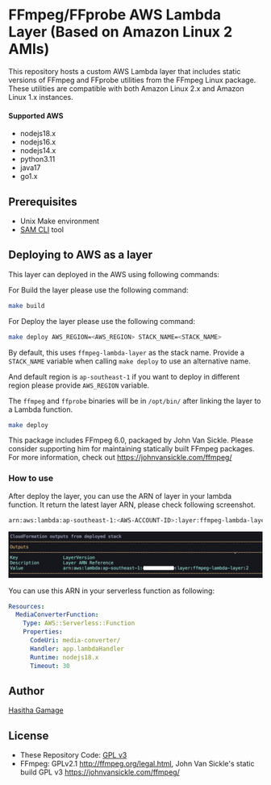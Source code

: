# FFmpeg/FFprobe AWS Lambda Layer (Based on Amazon Linux 2 AMIs)

This repository hosts a custom AWS Lambda layer that includes static versions of FFmpeg and FFprobe utilities from the FFmpeg Linux package. These utilities are compatible with both Amazon Linux 2.x and Amazon Linux 1.x instances.

#### Supported AWS 
- nodejs18.x
- nodejs16.x
- nodejs14.x
- python3.11
- java17
- go1.x

## Prerequisites

* Unix Make environment
* [SAM CLI](https://docs.aws.amazon.com/serverless-application-model/latest/developerguide/install-sam-cli.html) tool

## Deploying to AWS as a layer

This layer can deployed in the AWS using following commands:

For Build the layer please use the following command:

```sh
make build
```

For Deploy the layer please use the following command:

```sh
make deploy AWS_REGION=<AWS_REGION> STACK_NAME=<STACK_NAME> 
```

By default, this uses `ffmpeg-lambda-layer` as the stack name. Provide a `STACK_NAME` variable when calling `make deploy` to use an alternative name.

And default region is `ap-southeast-1` if you want to deploy in different region please provide `AWS_REGION` variable.


The `ffmpeg` and `ffprobe` binaries will be in `/opt/bin/` after linking the layer to a Lambda function.

```sh
make deploy
```

This package includes FFmpeg 6.0, packaged by John Van Sickle. Please consider supporting him for maintaining statically built FFmpeg packages. For more information, check out https://johnvansickle.com/ffmpeg/

### How to use

After deploy the layer, you can use the ARN of layer in your lambda function.
It return the latest layer ARN, please check following screenshot.

```sh
arn:aws:lambda:ap-southeast-1:<AWS-ACCOUNT-ID>:layer:ffmpeg-lambda-layer:1  
```

<p align='center'> <img src="docs/template-output.png"/></p> </p> 

You can use this ARN in your serverless function as following:

```yaml
Resources:
  MediaConverterFunction:
    Type: AWS::Serverless::Function
    Properties:
      CodeUri: media-converter/
      Handler: app.lambdaHandler
      Runtime: nodejs18.x
      Timeout: 30
```

## Author

[Hasitha Gamage](https://hasitha.xyz)

## License

* These Repository Code: [GPL v3](https://opensource.org/licenses/MIT)
* FFmpeg: GPLv2.1 <http://ffmpeg.org/legal.html>, John Van Sickle's static build GPL v3 <https://johnvansickle.com/ffmpeg/>